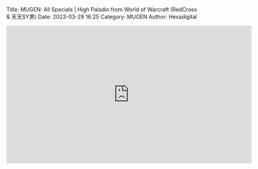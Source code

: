 Title: MUGEN: All Specials | High Paladin from World of Warcraft (RedCross & 天天SY男)
Date: 2023-03-29 16:25
Category: MUGEN
Author: Hexadigital

<center><iframe src="https://www.youtube.com/embed/6ArGQNbeZ5o?feature=oembed" allow="accelerometer; autoplay; encrypted-media; gyroscope; picture-in-picture" width="640" height="360" frameborder="0"></iframe>

